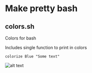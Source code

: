 # Make pretty bash

## colors.sh 
Colors for bash 

Includes single function to print in colors 

```colorize Blue "Some text"```

![alt text](https://github.com/johnciavarella/pretty_bash/blob/main/Screenshots/screenshot_colors.png?raw=true)
